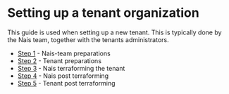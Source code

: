 # Setting up a tenant organization

This guide is used when setting up a new tenant. This is typically done by the Nais team, together with the tenants administrators.

- [Step 1](1-nais.md) - Nais-team preparations
- [Step 2](2-tenant.md) - Tenant preparations
- [Step 3](3-nais-terraform.md) - Nais terraforming the tenant
- [Step 4](4-nais.md) - Nais post terraforming
- [Step 5](5-tenant.md) - Tenant post terraforming
